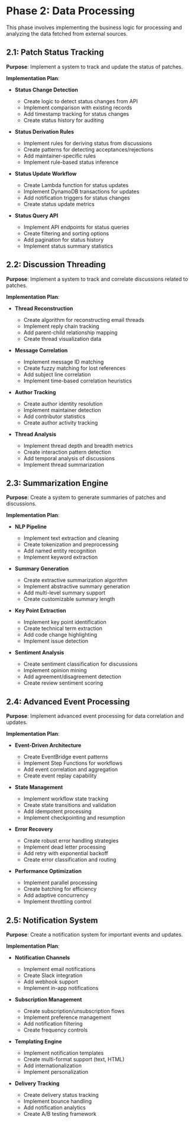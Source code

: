 # Phase 2: Data Processing

This phase involves implementing the business logic for processing and analyzing the data fetched from external sources.

## 2.1: Patch Status Tracking

**Purpose**: Implement a system to track and update the status of patches.

**Implementation Plan**:

- **Status Change Detection**
  - Create logic to detect status changes from API
  - Implement comparison with existing records
  - Add timestamp tracking for status changes
  - Create status history for auditing

- **Status Derivation Rules**
  - Implement rules for deriving status from discussions
  - Create patterns for detecting acceptances/rejections
  - Add maintainer-specific rules
  - Implement rule-based status inference

- **Status Update Workflow**
  - Create Lambda function for status updates
  - Implement DynamoDB transactions for updates
  - Add notification triggers for status changes
  - Create status update metrics

- **Status Query API**
  - Implement API endpoints for status queries
  - Create filtering and sorting options
  - Add pagination for status history
  - Implement status summary statistics

## 2.2: Discussion Threading

**Purpose**: Implement a system to track and correlate discussions related to patches.

**Implementation Plan**:

- **Thread Reconstruction**
  - Create algorithm for reconstructing email threads
  - Implement reply chain tracking
  - Add parent-child relationship mapping
  - Create thread visualization data

- **Message Correlation**
  - Implement message ID matching
  - Create fuzzy matching for lost references
  - Add subject line correlation
  - Implement time-based correlation heuristics

- **Author Tracking**
  - Create author identity resolution
  - Implement maintainer detection
  - Add contributor statistics
  - Create author activity tracking

- **Thread Analysis**
  - Implement thread depth and breadth metrics
  - Create interaction pattern detection
  - Add temporal analysis of discussions
  - Implement thread summarization

## 2.3: Summarization Engine

**Purpose**: Create a system to generate summaries of patches and discussions.

**Implementation Plan**:

- **NLP Pipeline**
  - Implement text extraction and cleaning
  - Create tokenization and preprocessing
  - Add named entity recognition
  - Implement keyword extraction

- **Summary Generation**
  - Create extractive summarization algorithm
  - Implement abstractive summary generation
  - Add multi-level summary support
  - Create customizable summary length

- **Key Point Extraction**
  - Implement key point identification
  - Create technical term extraction
  - Add code change highlighting
  - Implement issue detection

- **Sentiment Analysis**
  - Create sentiment classification for discussions
  - Implement opinion mining
  - Add agreement/disagreement detection
  - Create review sentiment scoring

## 2.4: Advanced Event Processing

**Purpose**: Implement advanced event processing for data correlation and updates.

**Implementation Plan**:

- **Event-Driven Architecture**
  - Create EventBridge event patterns
  - Implement Step Functions for workflows
  - Add event correlation and aggregation
  - Create event replay capability

- **State Management**
  - Implement workflow state tracking
  - Create state transitions and validation
  - Add idempotent processing
  - Implement checkpointing and resumption

- **Error Recovery**
  - Create robust error handling strategies
  - Implement dead letter processing
  - Add retry with exponential backoff
  - Create error classification and routing

- **Performance Optimization**
  - Implement parallel processing
  - Create batching for efficiency
  - Add adaptive concurrency
  - Implement throttling control

## 2.5: Notification System

**Purpose**: Create a notification system for important events and updates.

**Implementation Plan**:

- **Notification Channels**
  - Implement email notifications
  - Create Slack integration
  - Add webhook support
  - Implement in-app notifications

- **Subscription Management**
  - Create subscription/unsubscription flows
  - Implement preference management
  - Add notification filtering
  - Create frequency controls

- **Templating Engine**
  - Implement notification templates
  - Create multi-format support (text, HTML)
  - Add internationalization
  - Implement personalization

- **Delivery Tracking**
  - Create delivery status tracking
  - Implement bounce handling
  - Add notification analytics
  - Create A/B testing framework